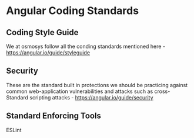 # Angular Coding Standards

## Coding Style Guide

We at osmosys follow all the conding standards mentioned here - https://angular.io/guide/styleguide

## Security 

These are the standard built in protections we should be practicing against common web-application vulnerabilities and attacks such as cross-Standard scripting attacks - https://angular.io/guide/security

## Standard Enforcing Tools

ESLint
